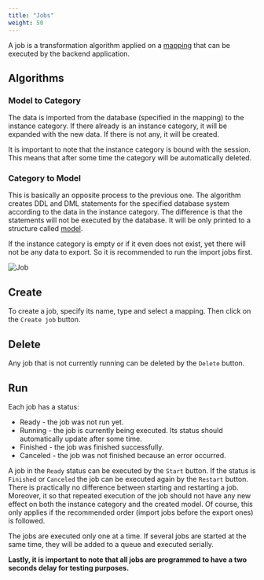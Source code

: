 ```yaml
---
title: "Jobs"
weight: 50
---
```


A job is a transformation algorithm applied on a [mapping](mappings.md) that can be executed by the backend application.

## Algorithms

### Model to Category

The data is imported from the database (specified in the mapping) to the instance category. If there already is an instance category, it will be expanded with the new data. If there is not any, it will be created. 

It is important to note that the instance category is bound with the session. This means that after some time the category will be automatically deleted. 

### Category to Model

This is basically an opposite process to the previous one. The algorithm creates DDL and DML statements for the specified database system according to the data in the instance category. The difference is that the statements will not be executed by the database. It will be only printed to a structure called [model](models.md).

If the instance category is empty or if it even does not exist, yet there will not be any data to export. So it is recommended to run the import jobs first.

![Job](/img/jobs.png)

## Create

To create a job, specify its name, type and select a mapping. Then click on the `Create job` button.

## Delete

Any job that is not currently running can be deleted by the `Delete` button.

## Run

Each job has a status:
- Ready - the job was not run yet.
- Running - the job is currently being executed. Its status should automatically update after some time.
- Finished - the job was finished successfully.
- Canceled - the job was not finished because an error occurred.

A job in the `Ready` status can be executed by the `Start` button. If the status is `Finished` or `Canceled` the job can be executed again by the `Restart` button. There is practically no difference between starting and restarting a job. Moreover, it so that repeated execution of the job should not have any new effect on both the instance category and the created model. Of course, this only applies if the recommended order (import jobs before the export ones) is followed.

The jobs are executed only one at a time. If several jobs are started at the same time, they will be added to a queue and executed serially.

**Lastly, it is important to note that all jobs are programmed to have a two seconds delay for testing purposes.**
